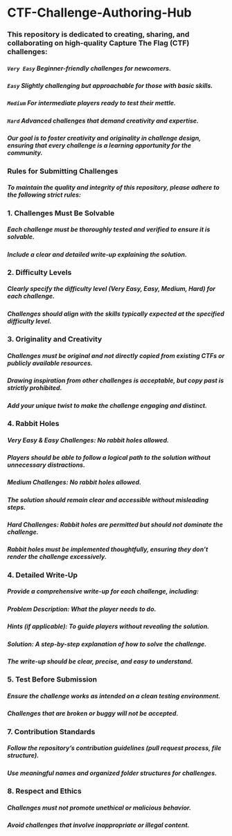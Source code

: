 # CTF-Challenge-Authoring-Hub

### This repository is dedicated to creating, sharing, and collaborating on high-quality Capture The Flag (CTF) challenges:

##### ``Very Easy`` Beginner-friendly challenges for newcomers.
##### ``Easy`` Slightly challenging but approachable for those with basic skills.
##### ``Medium`` For intermediate players ready to test their mettle.
##### ``Hard`` Advanced challenges that demand creativity and expertise.

##### Our goal is to foster creativity and originality in challenge design, ensuring that every challenge is a learning opportunity for the community.

### Rules for Submitting Challenges

##### To maintain the quality and integrity of this repository, please adhere to the following strict rules:

### 1. Challenges Must Be Solvable
##### Each challenge must be thoroughly tested and verified to ensure it is solvable.
##### Include a clear and detailed write-up explaining the solution.

### 2. Difficulty Levels
##### Clearly specify the difficulty level (Very Easy, Easy, Medium, Hard) for each challenge.
##### Challenges should align with the skills typically expected at the specified difficulty level.

### 3. Originality and Creativity
##### Challenges must be original and not directly copied from existing CTFs or publicly available resources.
##### Drawing inspiration from other challenges is acceptable, but copy past is strictly prohibited.
##### Add your unique twist to make the challenge engaging and distinct.

### 4. Rabbit Holes
##### Very Easy & Easy Challenges: No rabbit holes allowed.
##### Players should be able to follow a logical path to the solution without unnecessary distractions.
##### Medium Challenges: No rabbit holes allowed.
##### The solution should remain clear and accessible without misleading steps.
##### Hard Challenges: Rabbit holes are permitted but should not dominate the challenge.
##### Rabbit holes must be implemented thoughtfully, ensuring they don’t render the challenge excessively.

### 4. Detailed Write-Up
##### Provide a comprehensive write-up for each challenge, including:
##### Problem Description: What the player needs to do.
##### Hints (if applicable): To guide players without revealing the solution.
##### Solution: A step-by-step explanation of how to solve the challenge.
##### The write-up should be clear, precise, and easy to understand.

### 5. Test Before Submission
##### Ensure the challenge works as intended on a clean testing environment.
##### Challenges that are broken or buggy will not be accepted.

### 7. Contribution Standards
##### Follow the repository’s contribution guidelines (pull request process, file structure).
##### Use meaningful names and organized folder structures for challenges.

### 8. Respect and Ethics
##### Challenges must not promote unethical or malicious behavior.
##### Avoid challenges that involve inappropriate or illegal content.

